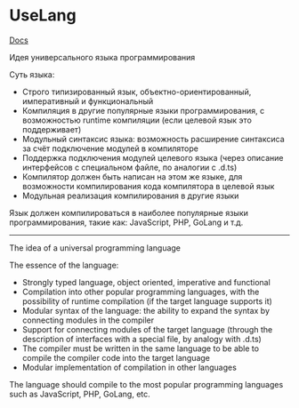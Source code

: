 # UseLang

[Docs](https://vovencia.github.io/UseLang/)

Идея универсального языка программирования

Суть языка:
- Строго типизированный язык, объектно-ориентированный, императивный и функциональный
- Компиляция в другие популярные языки программирования, с возможностью runtime компиляции (если целевой язык это поддерживает)
- Модульный синтаксис языка: возможность расширение синтаксиса за счёт подключение модулей в компиляторе
- Поддержка подключения модулей целевого языка (через описание интерфейсов с специальном файле, по аналогии с .d.ts)
- Компилятор должен быть написан на этом же языке, для возможности компилирования кода компилятора в целевой язык
- Модульная реализация компилирования в другие языки

Язык должен компилироваться в наиболее популярные языки программирования, такие как: JavaScript, PHP, GoLang и т.д.

---

The idea of a universal programming language

The essence of the language:
- Strongly typed language, object oriented, imperative and functional
- Compilation into other popular programming languages, with the possibility of runtime compilation (if the target language supports it)
- Modular syntax of the language: the ability to expand the syntax by connecting modules in the compiler
- Support for connecting modules of the target language (through the description of interfaces with a special file, by analogy with .d.ts)
- The compiler must be written in the same language to be able to compile the compiler code into the target language
- Modular implementation of compilation in other languages

The language should compile to the most popular programming languages ​​such as JavaScript, PHP, GoLang, etc.
